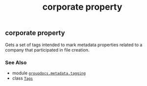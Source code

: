 ﻿---
title: corporate property
second_title: GroupDocs.Metadata for Python via .NET API References
description: 
type: docs
url: /python-net/groupdocs.metadata.tagging/tags/corporate/
is_root: false
weight: 40
---

## corporate property


Gets a set of tags intended to mark metadata properties related to a company that participated in file creation.

### See Also
* module [`groupdocs.metadata.tagging`](../../)
* class [`Tags`](/metadata/python-net/groupdocs.metadata.tagging/tags)
